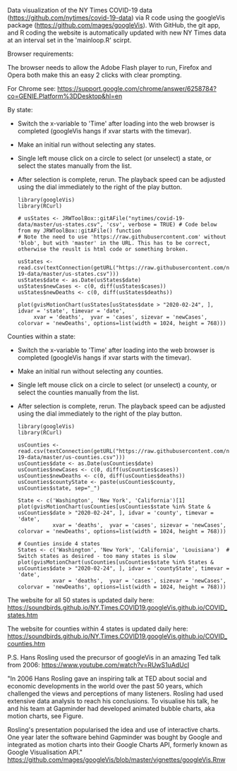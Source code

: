 
Data visualization of the NY Times COVID-19 data (https://github.com/nytimes/covid-19-data) via R code using the googleVis package (https://github.com/mages/googleVis). With GitHub, the git app, and R coding the website is automatically updated with new NY Times data at an interval set in the 'mainloop.R' scirpt.

Browser requirements:

The browser needs to allow the Adobe Flash player to run, Firefox and Opera both make this an easy 2 clicks with clear prompting.
    
For Chrome see:
      https://support.google.com/chrome/answer/6258784?co=GENIE.Platform%3DDesktop&hl=en
    
   
By state:
    
- Switch the x-variable to 'Time' after loading into the web browser is completed (googleVis hangs if xvar starts with the timevar).
- Make an initial run without selecting any states.
- Single left mouse click on a circle to select (or unselect) a state, or select the states manually from the list.
- After selection is complete, rerun.  The playback speed can be adjusted using the dial immediately to the right of the play button. 


      library(googleVis)
      library(RCurl)

      # usStates <- JRWToolBox::gitAFile("nytimes/covid-19-data/master/us-states.csv", 'csv', verbose = TRUE) # Code below from my JRWToolBox::gitAFile() function
      # Note the need to use 'https://raw.githubusercontent.com' without 'blob', but with 'master' in the URL. This has to be correct, otherwise the reuslt is html code or something broken.
      
      usStates <- read.csv(textConnection(getURL("https://raw.githubusercontent.com/nytimes/covid-19-data/master/us-states.csv")))
      usStates$date <- as.Date(usStates$date)
      usStates$newCases <- c(0, diff(usStates$cases))
      usStates$newDeaths <- c(0, diff(usStates$deaths))
 
      plot(gvisMotionChart(usStates[usStates$date > "2020-02-24", ], idvar = 'state', timevar = 'date', 
           xvar = 'deaths',  yvar = 'cases', sizevar = 'newCases', colorvar = 'newDeaths', options=list(width = 1024, height = 768)))



Counties within a state:

 - Switch the x-variable to 'Time' after loading into the web browser is completed (googleVis hangs if xvar starts with the timevar).
- Make an initial run without selecting any counties.
- Single left mouse click on a circle to select (or unselect) a county, or select the counties manually from the list.
- After selection is complete, rerun. The playback speed can be adjusted using the dial immediately to the right of the play button.
    
      library(googleVis)
      library(RCurl)
      
      usCounties <- read.csv(textConnection(getURL("https://raw.githubusercontent.com/nytimes/covid-19-data/master/us-counties.csv")))
      usCounties$date <- as.Date(usCounties$date)
      usCounties$newCases <- c(0, diff(usCounties$cases))
      usCounties$newDeaths <- c(0, diff(usCounties$deaths))
      usCounties$countyState <- paste(usCounties$county, usCounties$state, sep="_")
 
      State <- c('Washington', 'New York', 'California')[1]
      plot(gvisMotionChart(usCounties[usCounties$state %in% State & usCounties$date > "2020-02-24", ], idvar = 'county', timevar = 'date', 
                 xvar = 'deaths',  yvar = 'cases', sizevar = 'newCases', colorvar = 'newDeaths', options=list(width = 1024, height = 768)))
       
      # Counties inside 4 states 
      States <- c('Washington', 'New York', 'California', 'Louisiana')  # Switch states as desired - too many states is slow
      plot(gvisMotionChart(usCounties[usCounties$state %in% States & usCounties$date > "2020-02-24", ], idvar = 'countyState', timevar = 'date', 
                 xvar = 'deaths',  yvar = 'cases', sizevar = 'newCases', colorvar = 'newDeaths', options=list(width = 1024, height = 768)))
                        
The website for all 50 states is updated daily here:
    https://soundbirds.github.io/NY.Times.COVID19.googleVis.github.io/COVID_states.htm
  
The website for counties within 4 states is updated daily here:     
     https://soundbirds.github.io/NY.Times.COVID19.googleVis.github.io/COVID_counties.htm
      
P.S. Hans Rosling used the precursor of googleVis in an amazing Ted talk from 2006:
    https://www.youtube.com/watch?v=RUwS1uAdUcI
    

"In 2006 Hans Rosling gave an inspiring talk at
TED about social and economic developments
in the world over the past 50 years, which challenged the views and
perceptions of many listeners. Rosling had used extensive data analysis
to reach his conclusions.  To visualise his talk, he and his team at
Gapminder had developed animated bubble charts, aka
motion charts, see Figure. 

Rosling's presentation popularised the idea and use of interactive
charts. One year later the software behind
Gapminder was bought by Google and integrated as motion charts into
their Google Charts API, formerly known as Google
Visualisation API."
    https://github.com/mages/googleVis/blob/master/vignettes/googleVis.Rnw
    
    
    
     
     

